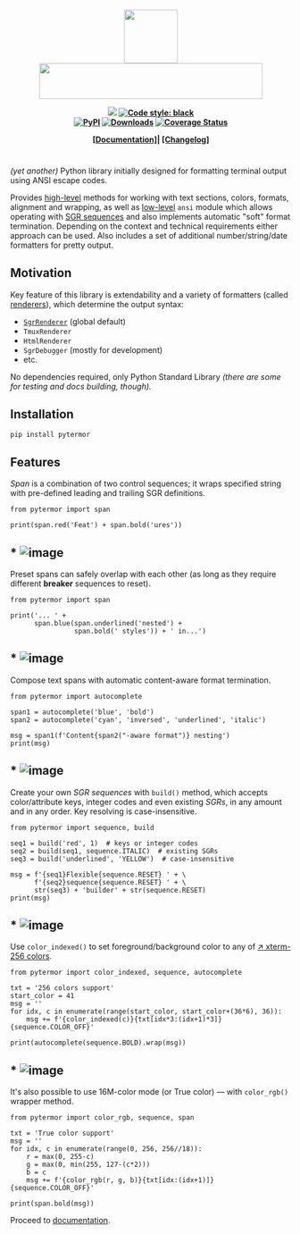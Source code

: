 <h4 align="center">
<p>
   <img src="https://user-images.githubusercontent.com/50381946/167745623-66bcb825-f787-4f8a-a317-18775d3f104a.png" width="96" height="96"><br>
   <img src="https://user-images.githubusercontent.com/50381946/219900171-660d4309-c290-424d-95f8-8d0e5958511d.png" width="400" height="64">
</p>
<p>
  <img src="https://img.shields.io/badge/python-3.8-3776AB?logo=python&logoColor=white&labelColor=333333">
  <a href="https://github.com/psf/black"><img alt="Code style: black" src="https://img.shields.io/badge/code%20style-black-000000.svg"></a>
  <br>
  <a href="https://pypi.org/project/pytermor/"><img alt="PyPI" src="https://img.shields.io/pypi/v/pytermor"></a>
  <a href="https://pepy.tech/project/pytermor/"><img alt="Downloads" src="https://pepy.tech/badge/pytermor"></a>
  <a href='https://coveralls.io/github/delameter/pytermor?branch=dev'><img src='https://coveralls.io/repos/github/delameter/pytermor/badge.svg?branch=dev' alt='Coverage Status' /></a>
</p>
<p>
  <a href="https://pytermor.dlup.link">[Documentation]</a>|
  <a href="CHANGES.rst">[Changelog]</a>
</p>
<h1></h1>
</h4>

_(yet another)_ Python library initially designed for formatting terminal output using ANSI escape codes.

Provides [high-level](guide.high-level) methods for working with text sections, colors, formats, alignment and wrapping, as well as [low-level](guide.low-level) `ansi` module which allows operating with [SGR sequences](SequenceSGR) and also implements automatic "soft" format termination. Depending on the context and technical requirements either approach can be used. Also includes a set of additional number/string/date formatters for pretty output.


## Motivation

Key feature of this library is extendability and a variety of formatters (called [renderers](guide.renderers)), which determine the output syntax:

- [`SgrRenderer`](SgrRenderer) (global default)
- `TmuxRenderer`
- `HtmlRenderer`
- `SgrDebugger` (mostly for development)
- etc.

No dependencies required, only Python Standard Library _(there are some for testing and docs building, though)._


## Installation

    pip install pytermor


## Features

_Span_ is a combination of two control sequences; it wraps specified string with pre-defined leading and trailing SGR definitions.

```python3
from pytermor import span

print(span.red('Feat') + span.bold('ures'))
```


## * ![image](https://user-images.githubusercontent.com/50381946/161387692-4374edcb-c1fe-438f-96f1-dae3c5ad4088.png)

Preset spans can safely overlap with each other (as long as they require different **breaker** sequences to reset).

```python3
from pytermor import span

print('... ' +
      span.blue(span.underlined('nested') +
                span.bold(' styles')) + ' in...')
```

## * ![image](https://user-images.githubusercontent.com/50381946/161387711-23746520-419b-4917-9401-257854ff2d8a.png)

Compose text spans with automatic content-aware format termination.

```python3
from pytermor import autocomplete

span1 = autocomplete('blue', 'bold')
span2 = autocomplete('cyan', 'inversed', 'underlined', 'italic')

msg = span1(f'Content{span2("-aware format")} nesting')
print(msg)
```

## * ![image](https://user-images.githubusercontent.com/50381946/161387734-677d5b10-15c1-4926-933f-b1144b0ce5cb.png)

Create your own _SGR_ _sequences_ with `build()` method, which accepts color/attribute keys, integer codes and even existing _SGRs_, in any amount and in any order. Key resolving is case-insensitive.

```python3
from pytermor import sequence, build

seq1 = build('red', 1)  # keys or integer codes
seq2 = build(seq1, sequence.ITALIC)  # existing SGRs
seq3 = build('underlined', 'YELLOW')  # case-insensitive

msg = f'{seq1}Flexible{sequence.RESET} ' + \
      f'{seq2}sequence{sequence.RESET} ' + \
      str(seq3) + 'builder' + str(sequence.RESET)
print(msg)
```

## * ![image](https://user-images.githubusercontent.com/50381946/161387746-0a94e3d2-8295-478c-828c-333e99e5d50a.png)

Use `color_indexed()` to set foreground/background color to any of [↗ xterm-256 colors](https://www.ditig.com/256-colors-cheat-sheet).

```python3
from pytermor import color_indexed, sequence, autocomplete

txt = '256 colors support'
start_color = 41
msg = ''
for idx, c in enumerate(range(start_color, start_color+(36*6), 36)):
    msg += f'{color_indexed(c)}{txt[idx*3:(idx+1)*3]}{sequence.COLOR_OFF}'

print(autocomplete(sequence.BOLD).wrap(msg))
```

## * ![image](https://user-images.githubusercontent.com/50381946/161411577-743b9a81-eac3-47c0-9b59-82b289cc0f45.png)

It's also possible to use 16M-color mode (or True color) &mdash; with `color_rgb()` wrapper method.

```python3
from pytermor import color_rgb, sequence, span

txt = 'True color support'
msg = ''
for idx, c in enumerate(range(0, 256, 256//18)):
    r = max(0, 255-c)
    g = max(0, min(255, 127-(c*2)))
    b = c
    msg += f'{color_rgb(r, g, b)}{txt[idx:(idx+1)]}{sequence.COLOR_OFF}'

print(span.bold(msg))
```

Proceed to [documentation](wip).

